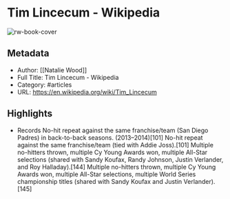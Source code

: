 # Tim Lincecum - Wikipedia

![rw-book-cover](https://readwise-assets.s3.amazonaws.com/static/images/article0.00998d930354.png)

## Metadata
- Author: [[Natalie Wood]]
- Full Title: Tim Lincecum - Wikipedia
- Category: #articles
- URL: https://en.wikipedia.org/wiki/Tim_Lincecum

## Highlights
- Records No-hit repeat against the same franchise/team (San Diego Padres) in back-to-back seasons. (2013–2014)[101] No-hit repeat against the same franchise/team (tied with Addie Joss).[101] Multiple no-hitters thrown, multiple Cy Young Awards won, multiple All-Star selections (shared with Sandy Koufax, Randy Johnson, Justin Verlander, and Roy Halladay).[144] Multiple no-hitters thrown, multiple Cy Young Awards won, multiple All-Star selections, multiple World Series championship titles (shared with Sandy Koufax and Justin Verlander).[145]

